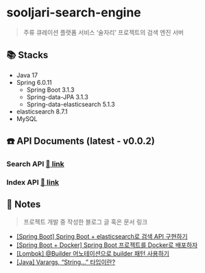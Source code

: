# sooljari-search-engine
> 주류 큐레이션 플랫폼 서비스 ‘술자리’ 프로젝트의 검색 엔진 서버

## 📚 Stacks
* Java 17
* Spring 6.0.11
  * Spring Boot 3.1.3
  * Spring-data-JPA 3.1.3
  * Spring-data-elasticsearch 5.1.3
* elasticsearch 8.7.1
* MySQL

## ☎️ API Documents (latest - v0.0.2)
### Search API [🔗 link](docs/searchAPI/v0.0.2.md)
### Index API [🔗 link](docs/indexAPI/v0.0.2.md)

## 📔 Notes
> 프로젝트 개발 중 작성한 블로그 글 혹은 문서 링크
* [[Spring Boot] Spring Boot + elasticsearch로 검색 API 구현하기](https://j-1001000.tistory.com/1)
* [[Spring Boot + Docker] Spring Boot 프로젝트를 Docker로 배포하자](https://j-1001000.tistory.com/2)
* [[Lombok] @Builder 어노테이션으로 builder 패턴 사용하기](https://j-1001000.tistory.com/3)
* [[Java] Varargs, “String…” 타입이란?](https://j-1001000.tistory.com/4)